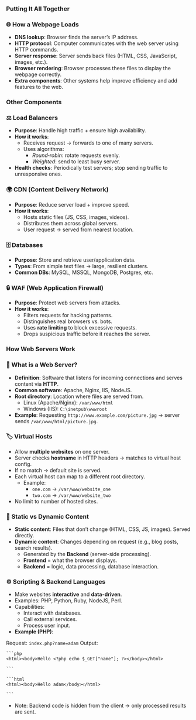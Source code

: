 ### Putting It All Together

### 🌐 How a Webpage Loads

- **DNS lookup**: Browser finds the server’s IP address.
- **HTTP protocol**: Computer communicates with the web server using HTTP commands.
- **Server response**: Server sends back files (HTML, CSS, JavaScript, images, etc.).
- **Browser rendering**: Browser processes these files to display the webpage correctly.
- **Extra components**: Other systems help improve efficiency and add features to the web.

### Other Components

### ⚖️ Load Balancers

- **Purpose**: Handle high traffic + ensure high availability.
- **How it works**:
    - Receives request → forwards to one of many servers.
    - Uses algorithms:
        - *Round‑robin*: rotate requests evenly.
        - *Weighted*: send to least busy server.
- **Health checks**: Periodically test servers; stop sending traffic to unresponsive ones.

### 🌍 CDN (Content Delivery Network)

- **Purpose**: Reduce server load + improve speed.
- **How it works**:
    - Hosts static files (JS, CSS, images, videos).
    - Distributes them across global servers.
    - User request → served from nearest location.

### 🗄️ Databases

- **Purpose**: Store and retrieve user/application data.
- **Types**: From simple text files → large, resilient clusters.
- **Common DBs**: MySQL, MSSQL, MongoDB, Postgres, etc.

### 🔒 WAF (Web Application Firewall)

- **Purpose**: Protect web servers from attacks.
- **How it works**:
    - Filters requests for hacking patterns.
    - Distinguishes real browsers vs. bots.
    - Uses **rate limiting** to block excessive requests.
    - Drops suspicious traffic before it reaches the server.

### How Web Servers Work

### 📌 What is a Web Server?

- **Definition**: Software that listens for incoming connections and serves content via **HTTP**.
- **Common software**: Apache, Nginx, IIS, NodeJS.
- **Root directory**: Location where files are served from.
    - Linux (Apache/Nginx): `/var/www/html`
    - Windows (IIS): `C:\inetpub\wwwroot`
- **Example**: Requesting `http://www.example.com/picture.jpg` → server sends `/var/www/html/picture.jpg`.

### 🏷️ Virtual Hosts

- Allow **multiple websites** on one server.
- Server checks **hostname** in HTTP headers → matches to virtual host config.
- If no match → default site is served.
- Each virtual host can map to a different root directory.
    - Example:
        - `one.com` → `/var/www/website_one`
        - `two.com` → `/var/www/website_two`
- No limit to number of hosted sites.

### 📂 Static vs Dynamic Content

- **Static content**: Files that don’t change (HTML, CSS, JS, images). Served directly.
- **Dynamic content**: Changes depending on request (e.g., blog posts, search results).
    - Generated by the **Backend** (server-side processing).
    - **Frontend** = what the browser displays.
    - **Backend** = logic, data processing, database interaction.

### ⚙️ Scripting & Backend Languages

- Make websites **interactive** and **data-driven**.
- Examples: PHP, Python, Ruby, NodeJS, Perl.
- Capabilities:
    - Interact with databases.
    - Call external services.
    - Process user input.
- **Example (PHP)**:

Request: `index.php?name=adam`
Output:
    
    ```php
    <html><body>Hello <?php echo $_GET["name"]; ?></body></html>
    
    ```
    
    ```html
    <html><body>Hello adam</body></html>
    
    ```
    
- Note: Backend code is hidden from the client → only processed results are sent.
